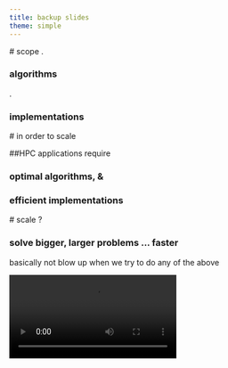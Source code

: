 ```yaml
---
title: backup slides
theme: simple
---
```


<section>
# scope   
.   

### algorithms    
.   

### implementations 
</section>

<section>
# in order to scale
   

##HPC applications require    

### optimal algorithms, &
 
### efficient implementations

</section>

<section>
# scale ?

### solve bigger, larger problems ... faster 


basically not blow up when we try to do any of the above 

</section>

<section>

<video data-autoplay class="stretch" src="/files/videos/plate_tectonics.mp4"></video>

</section>
